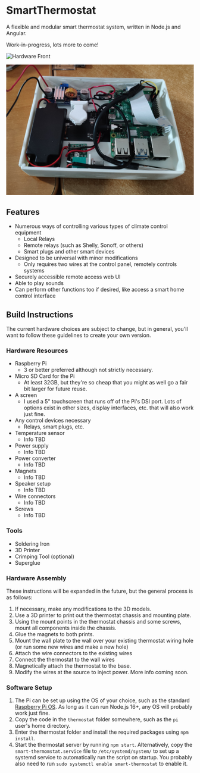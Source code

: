 # SmartThermostat

A flexible and modular smart thermostat system, written in Node.js and Angular. 

Work-in-progress, lots more to come!

![Hardware Front](/repo_resources/hardware-front.jpg)

![Hardware Back](/repo_resources/hardware-back.jpg)

## Features
- Numerous ways of controlling various types of climate control equipment
  - Local Relays
  - Remote relays (such as Shelly, Sonoff, or others)
  - Smart plugs and other smart devices
- Designed to be universal with minor modifications
  - Only requires two wires at the control panel, remotely controls systems
- Securely accessible remote access web UI
- Able to play sounds
- Can perform other functions too if desired, like access a smart home control interface

## Build Instructions

The current hardware choices are subject to change, but in general, you'll want to follow these guidelines to create your own version.

### Hardware Resources
- Raspberry Pi 
  - 3 or better preferred although not strictly necessary.
- Micro SD Card for the Pi
  - At least 32GB, but they're so cheap that you might as well go a fair bit larger for future reuse. 
- A screen
  - I used a 5" touchscreen that runs off of the Pi's DSI port. Lots of options exist in other sizes, display interfaces, etc. that will also work just fine. 
- Any control devices necessary
  - Relays, smart plugs, etc.
- Temperature sensor
  - Info TBD
- Power supply
  - Info TBD
- Power converter
  - Info TBD
- Magnets
  - Info TBD
- Speaker setup
  - Info TBD
- Wire connectors
  - Info TBD
- Screws
  - Info TBD

### Tools
- Soldering Iron
- 3D Printer
- Crimping Tool (optional)
- Superglue

### Hardware Assembly
These instructions will be expanded in the future, but the general process is as follows:
1. If necessary, make any modifications to the 3D models.
2. Use a 3D printer to print out the thermostat chassis and mounting plate.
3. Using the mount points in the thermostat chassis and some screws, mount all components inside the chassis. 
4. Glue the magnets to both prints. 
5. Mount the wall plate to the wall over your existing thermostat wiring hole (or run some new wires and make a new hole)
6. Attach the wire connectors to the existing wires
7. Connect the thermostat to the wall wires
8. Magnetically attach the thermostat to the base.
9. Modify the wires at the source to inject power. More info coming soon.

### Software Setup
1. The Pi can be set up using the OS of your choice, such as the standard [Raspberry Pi OS](https://www.raspberrypi.com/software/). As long as it can run Node.js 16+, any OS will probably work just fine. 
2. Copy the code in the `thermostat` folder somewhere, such as the `pi` user's home directory. 
3. Enter the thermostat folder and install the required packages using `npm install`.
4. Start the thermostat server by running `npm start`. Alternatively, copy the `smart-thermomstat.service` file to `/etc/systemd/system/` to set up a systemd service to automatically run the script on startup. You probably also need to run `sudo systemctl enable smart-thermostat` to enable it.

